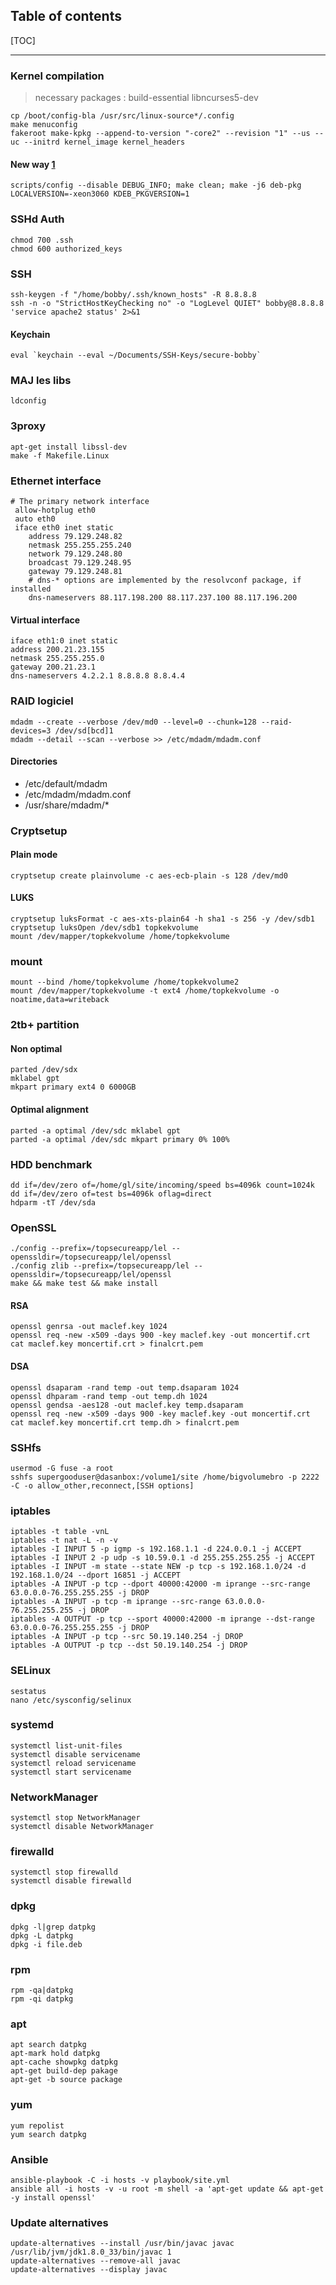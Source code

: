 ## Table of contents

[TOC]

****************************************

### Kernel compilation

> necessary packages : build-essential libncurses5-dev

    cp /boot/config-bla /usr/src/linux-source*/.config
    make menuconfig
    fakeroot make-kpkg --append-to-version "-core2" --revision "1" --us --uc --initrd kernel_image kernel_headers

#### New way [1]
    scripts/config --disable DEBUG_INFO; make clean; make -j6 deb-pkg LOCALVERSION=-xeon3060 KDEB_PKGVERSION=1

[1]: http://debian-handbook.info/browse/fr-FR/stable/sect.kernel-compilation.html

### SSHd Auth
    chmod 700 .ssh
    chmod 600 authorized_keys

### SSH
    ssh-keygen -f "/home/bobby/.ssh/known_hosts" -R 8.8.8.8
    ssh -n -o "StrictHostKeyChecking no" -o "LogLevel QUIET" bobby@8.8.8.8 'service apache2 status' 2>&1
#### Keychain
    eval `keychain --eval ~/Documents/SSH-Keys/secure-bobby`
    
### MAJ les libs
    ldconfig

### 3proxy
    apt-get install libssl-dev
    make -f Makefile.Linux

### Ethernet interface
    # The primary network interface
     allow-hotplug eth0
     auto eth0
     iface eth0 inet static
        address 79.129.248.82
        netmask 255.255.255.240
        network 79.129.248.80
        broadcast 79.129.248.95
        gateway 79.129.248.81
        # dns-* options are implemented by the resolvconf package, if installed
        dns-nameservers 88.117.198.200 88.117.237.100 88.117.196.200

#### Virtual interface
    iface eth1:0 inet static
    address 200.21.23.155
    netmask 255.255.255.0
    gateway 200.21.23.1
    dns-nameservers 4.2.2.1 8.8.8.8 8.8.4.4

### RAID logiciel
    mdadm --create --verbose /dev/md0 --level=0 --chunk=128 --raid-devices=3 /dev/sd[bcd]1
    mdadm --detail --scan --verbose >> /etc/mdadm/mdadm.conf

#### Directories
- /etc/default/mdadm
- /etc/mdadm/mdadm.conf
- /usr/share/mdadm/*

### Cryptsetup
#### Plain mode
    cryptsetup create plainvolume -c aes-ecb-plain -s 128 /dev/md0

#### LUKS
    cryptsetup luksFormat -c aes-xts-plain64 -h sha1 -s 256 -y /dev/sdb1
    cryptsetup luksOpen /dev/sdb1 topkekvolume
    mount /dev/mapper/topkekvolume /home/topkekvolume

### mount
    mount --bind /home/topkekvolume /home/topkekvolume2
    mount /dev/mapper/topkekvolume -t ext4 /home/topkekvolume -o noatime,data=writeback
    
### 2tb+ partition

#### Non optimal
    parted /dev/sdx
    mklabel gpt
    mkpart primary ext4 0 6000GB
    
#### Optimal alignment
    parted -a optimal /dev/sdc mklabel gpt
    parted -a optimal /dev/sdc mkpart primary 0% 100%
    
### HDD benchmark
    dd if=/dev/zero of=/home/gl/site/incoming/speed bs=4096k count=1024k
    dd if=/dev/zero of=test bs=4096k oflag=direct
    hdparm -tT /dev/sda
    
### OpenSSL
    ./config --prefix=/topsecureapp/lel --openssldir=/topsecureapp/lel/openssl
    ./config zlib --prefix=/topsecureapp/lel --openssldir=/topsecureapp/lel/openssl
    make && make test && make install
    
#### RSA
    openssl genrsa -out maclef.key 1024
    openssl req -new -x509 -days 900 -key maclef.key -out moncertif.crt
    cat maclef.key moncertif.crt > finalcrt.pem

#### DSA
    openssl dsaparam -rand temp -out temp.dsaparam 1024
    openssl dhparam -rand temp -out temp.dh 1024
    openssl gendsa -aes128 -out maclef.key temp.dsaparam
    openssl req -new -x509 -days 900 -key maclef.key -out moncertif.crt
    cat maclef.key moncertif.crt temp.dh > finalcrt.pem
    
### SSHfs
    usermod -G fuse -a root
    sshfs supergooduser@dasanbox:/volume1/site /home/bigvolumebro -p 2222 -C -o allow_other,reconnect,[SSH options]
    
### iptables
    iptables -t table -vnL
    iptables -t nat -L -n -v
    iptables -I INPUT 5 -p igmp -s 192.168.1.1 -d 224.0.0.1 -j ACCEPT
    iptables -I INPUT 2 -p udp -s 10.59.0.1 -d 255.255.255.255 -j ACCEPT
    iptables -I INPUT -m state --state NEW -p tcp -s 192.168.1.0/24 -d 192.168.1.0/24 --dport 16851 -j ACCEPT
    iptables -A INPUT -p tcp --dport 40000:42000 -m iprange --src-range 63.0.0.0-76.255.255.255 -j DROP
    iptables -A INPUT -p tcp -m iprange --src-range 63.0.0.0-76.255.255.255 -j DROP
    iptables -A OUTPUT -p tcp --sport 40000:42000 -m iprange --dst-range 63.0.0.0-76.255.255.255 -j DROP
    iptables -A INPUT -p tcp --src 50.19.140.254 -j DROP
    iptables -A OUTPUT -p tcp --dst 50.19.140.254 -j DROP

### SELinux
    sestatus
    nano /etc/sysconfig/selinux
    
### systemd
    systemctl list-unit-files
    systemctl disable servicename
    systemctl reload servicename
    systemctl start servicename

### NetworkManager
    systemctl stop NetworkManager
    systemctl disable NetworkManager

### firewalld
    systemctl stop firewalld
    systemctl disable firewalld
    
### dpkg
    dpkg -l|grep datpkg
    dpkg -L datpkg
    dpkg -i file.deb
    
### rpm
    rpm -qa|datpkg
    rpm -qi datpkg
    
### apt
    apt search datpkg
    apt-mark hold datpkg
    apt-cache showpkg datpkg
    apt-get build-dep pakage
    apt-get -b source package

### yum
    yum repolist
    yum search datpkg
    
### Ansible
    ansible-playbook -C -i hosts -v playbook/site.yml
    ansible all -i hosts -v -u root -m shell -a 'apt-get update && apt-get -y install openssl'
    
### Update alternatives
    update-alternatives --install /usr/bin/javac javac /usr/lib/jvm/jdk1.8.0_33/bin/javac 1
    update-alternatives --remove-all javac
    update-alternatives --display javac
